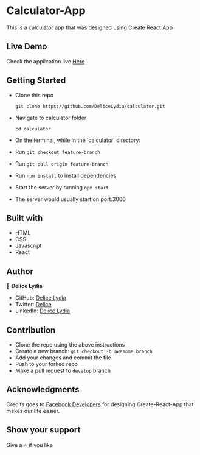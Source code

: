 # Calculator-App

This is a calculator app that was designed using Create React App

## Live Demo

Check the application live [Here](https://lydia-calculator-app.netlify.app/)

## Getting Started

* Clone this repo
    ```
    git clone https://github.com/DeliceLydia/calculator.git
    ```
* Navigate to calculator folder
    ```
    cd calculator
    ```
* On the terminal, while in the 'calculator' directory:

* Run ``` git checkout feature-branch ```

* Run ``` git pull origin feature-branch ```

* Run ``` npm install ``` to install dependencies

* Start the server by running ``` npm start ```
   
* The server would usually start on port:3000

## Built with

- HTML
- CSS
- Javascript
- React

## Author

👤 **Delice Lydia**
  - GitHub: [Delice Lydia](https://github.com/DeliceLydia)
  - Twitter: [Delice](https://twitter.com/IngabireLydia3)
  - LinkedIn: [Delice Lydia](https://www.linkedin.com/in/delice-lydia/)

## Contribution

- Clone the repo using the above instructions
- Create a new branch: `git checkout -b awesome branch`
- Add your changes and commit the file
- Push to your forked repo
- Make a pull request to `develop` branch

## Acknowledgments

Credits goes to [Facebook Developers](https://github.com/facebook/create-react-app) for designing Create-React-App that makes our life easier.

## Show your support

Give a ⭐️ if you like 

